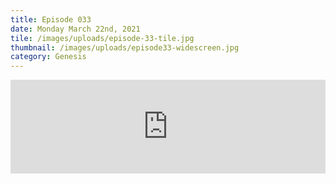 ```yaml
---
title: Episode 033
date: Monday March 22nd, 2021
tile: /images/uploads/episode-33-tile.jpg
thumbnail: /images/uploads/episode33-widescreen.jpg
category: Genesis
---
```

<iframe title="0033 - The sons of Ham" allowtransparency="true" height="150" width="100%" style="border: none;" scrolling="no" data-name="pb-iframe-player" src="https://www.podbean.com/player-v2/?i=bw4eg-fe7485-pb&from=pb6admin&download=1&share=1&download=1&rtl=0&fonts=Arial&skin=1&btn-skin=7"></iframe>
